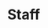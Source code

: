<!-- This file is compiled from plain-staff/plain/staff/README.md. Do not edit this file directly. -->

# Staff
